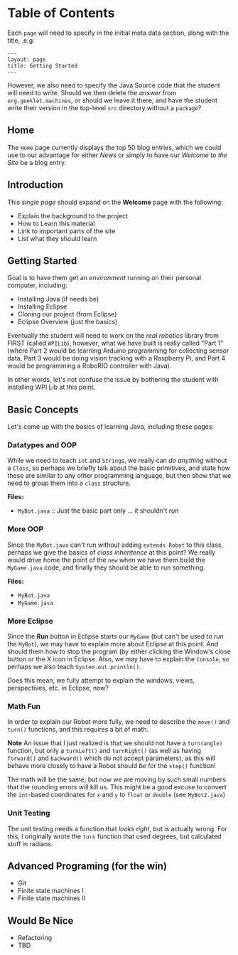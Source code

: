 Table of Contents
==================

Each `page` will need to specify in the initial meta data section,
along with the title, .e.g:

    ---
    layout: page
    title: Getting Started
    ---

However, we also need to specify the Java Source code that the student
will need to write. Should we then delete the *answer* from
`org.geeklet.machines`, or should we leave it there, and have the
student write their version in the top-level `src` directory without a
`package`?

Home
----

The `Home` page currently displays the top 50 blog entries, which we
could use to our advantage for either *News* or simply to have our
*Welcome to the Site* be a blog entry.

Introduction
------------

This *single page* should expand on the **Welcome** page with the
following:

  * Explain the background to the project
  * How to Learn this material
  * Link to important parts of the site
  * List what they should learn

Getting Started
---------------

Goal is to have them get an *environment* running on their personal
computer, including:

 * Installing Java (if needs be)
 * Installing Eclipse
 * Cloning our project (from Eclipse)
 * Eclipse Overview (just the basics)

Eventually the student will need to work on the *real robotics*
library from FIRST (called `WPILib`), however, what we have built is
really called "Part 1" (where Part 2 would be learning Arduino
programming for collecting sensor data, Part 3 would be doing vision
tracking with a Raspberry Pi, and Part 4 would be programming a
RoboRIO controller with Java).

In other words, let's not confuse the issue by bothering the student
with installing WPI Lib at this point.

Basic Concepts
--------------

Let's come up with the basics of learning Java, including these pages:

### Datatypes and OOP

While we need to teach `int` and `String`s, we really can *do
anything* without a `Class`, so perhaps we briefly talk about the
basic primitives, and state how these are similar to any other
programming language, but then show that we need to group them into a
`class` structure.

**Files:**

  * `MyBot.java` :: Just the basic part only ... it shouldn't *run*

### More OOP

Since the `MyBot.java` can't run without adding `extends Robot` to
this class, perhaps we give the basics of *class inheritence* at this
point? We really would drive home the point of the `new` when we have
them build the `MyGame.java` code, and finally they should be able to
run something.

**Files:**

  * `MyBot.java`
  * `MyGame.java`

### More Eclipse

Since the **Run** button in Eclipse starts our `MyGame` (but can't be
used to *run* the `MyBot`), we may have to explain more about Eclipse
at this point. And should them how to stop the program (by either
clicking the Window's close button or the X icon in Eclipse. Also, we
may have to explain the `Console`, so perhaps we also teach
`System.out.println()`.

Does this mean, we fully attempt to explain the windows, views,
perspectives, etc. in Eclipse, now?

### Math Fun

In order to explain our Robot more fully, we need to describe the
`move()` and `turn()` functions, and this requires a bit of
math.

**Note** An issue that I just realized is that we should not have a
`turn(angle)` function, but only a `turnLeft()` and `turnRight()` (as
well as having `forward()` and `backward()` which do not accept
parameters), as this will behave more closely to have a Robot should
*be* for the `step()` function!

The math will be the same, but now we are moving by such small numbers
that the rounding errors will kill us. This might be a good excuse to
convert the `int`-based coordinates for `x` and `y` to `float` or
`double` (see `MyBot2.java`)

### Unit Testing

The unit testing needs a function that *looks right*, but is actually
wrong. For this, I originally wrote the `turn` function that used
degrees, but calculated stuff in radians.


Advanced Programing (for the win)
-------------------

 * Git
 * Finite state machines I
 * Finite state machines II

Would Be Nice
-------------

 * Refactoring
 * TBD
